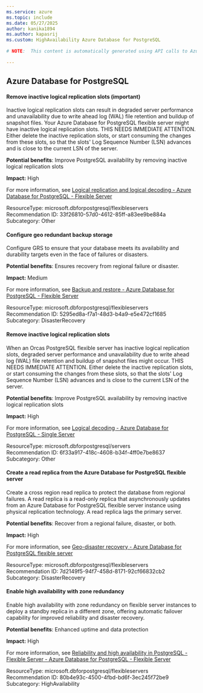 ```yaml
---
ms.service: azure
ms.topic: include
ms.date: 05/27/2025
author: kanika1894
ms.author: kapasrij
ms.custom: HighAvailability Azure Database for PostgreSQL
  
# NOTE:  This content is automatically generated using API calls to Azure. Any edits made on these files will be overwritten in the next run of the script. 
  
---
```

  
## Azure Database for PostgreSQL  
  
<!--33f26810-57d0-4612-85ff-a83ee9be884a_begin-->

#### Remove inactive logical replication slots (important)  
  
Inactive logical replication slots can result in degraded server performance and unavailability due to write ahead log (WAL) file retention and buildup of snapshot files. Your Azure Database for PostgreSQL flexible server might have inactive logical replication slots. THIS NEEDS IMMEDIATE ATTENTION. Either delete the inactive replication slots, or start consuming the changes from these slots, so that the slots' Log Sequence Number (LSN) advances and is close to the current LSN of the server.  
  
**Potential benefits**: Improve PostgreSQL availability by removing inactive logical replication slots  

**Impact:** High
  
For more information, see [Logical replication and logical decoding - Azure Database for PostgreSQL - Flexible Server ](https://aka.ms/azure_postgresql_flexible_server_logical_decoding)  

ResourceType: microsoft.dbforpostgresql/flexibleservers  
Recommendation ID: 33f26810-57d0-4612-85ff-a83ee9be884a  
Subcategory: Other

<!--33f26810-57d0-4612-85ff-a83ee9be884a_end-->

<!--5295ed8a-f7a1-48d3-b4a9-e5e472cf1685_begin-->

#### Configure geo redundant backup storage  
  
Configure GRS to ensure that your database meets its availability and durability targets even in the face of failures or disasters.  
  
**Potential benefits**: Ensures recovery from regional failure or disaster.  

**Impact:** Medium
  
For more information, see [Backup and restore - Azure Database for PostgreSQL - Flexible Server ](https://aka.ms/PGGeoBackup)  

ResourceType: microsoft.dbforpostgresql/flexibleservers  
Recommendation ID: 5295ed8a-f7a1-48d3-b4a9-e5e472cf1685  
Subcategory: DisasterRecovery

<!--5295ed8a-f7a1-48d3-b4a9-e5e472cf1685_end-->

<!--6f33a917-418c-4608-b34f-4ff0e7be8637_begin-->

#### Remove inactive logical replication slots  
  
When an Orcas PostgreSQL flexible server has inactive logical replication slots, degraded server performance and unavailability due to write ahead log (WAL) file retention and buildup of snapshot files might occur. THIS NEEDS IMMEDIATE ATTENTION. Either delete the inactive replication slots, or start consuming the changes from these slots, so that the slots' Log Sequence Number (LSN) advances and is close to the current LSN of the server.  
  
**Potential benefits**: Improve PostgreSQL availability by removing inactive logical replication slots  

**Impact:** High
  
For more information, see [Logical decoding - Azure Database for PostgreSQL - Single Server ](https://aka.ms/azure_postgresql_logical_decoding)  

ResourceType: microsoft.dbforpostgresql/servers  
Recommendation ID: 6f33a917-418c-4608-b34f-4ff0e7be8637  
Subcategory: Other

<!--6f33a917-418c-4608-b34f-4ff0e7be8637_end-->

<!--7d2149f5-94f7-458d-8171-92cf66832cb2_begin-->

#### Create a read replica from the Azure Database for PostgreSQL flexible server  
  
Create a cross region read replica to protect the database from regional failures. A read replica is a read-only replica that asynchronously updates from an Azure Database for PostgreSQL flexible server instance using physical replication technology. A read replica lags the primary server.  
  
**Potential benefits**: Recover from a regional failure, disaster, or both.  

**Impact:** High
  
For more information, see [Geo-disaster recovery - Azure Database for PostgreSQL flexible server](/azure/postgresql/flexible-server/concepts-geo-disaster-recovery)  

ResourceType: microsoft.dbforpostgresql/flexibleservers  
Recommendation ID: 7d2149f5-94f7-458d-8171-92cf66832cb2  
Subcategory: DisasterRecovery

<!--7d2149f5-94f7-458d-8171-92cf66832cb2_end-->

<!--80b4e93c-4500-4fbd-bd6f-3ec245f72be9_begin-->

#### Enable high availability with zone redundancy  
  
Enable high availability with zone redundancy on flexible server instances to deploy a standby replica in a different zone, offering automatic failover capability for improved reliability and disaster recovery.  
  
**Potential benefits**: Enhanced uptime and data protection  

**Impact:** High
  
For more information, see [Reliability and high availability in PostgreSQL - Flexible Server - Azure Database for PostgreSQL - Flexible Server](https://aka.ms/learnmore_dbforpostgresql_flexibleservers)  

ResourceType: microsoft.dbforpostgresql/flexibleservers  
Recommendation ID: 80b4e93c-4500-4fbd-bd6f-3ec245f72be9  
Subcategory: HighAvailability

<!--80b4e93c-4500-4fbd-bd6f-3ec245f72be9_end-->

<!--articleBody-->
